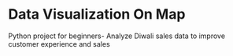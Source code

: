 # Data Visualization On Map
Python project for beginners- Analyze Diwali sales data to improve customer experience and sales
